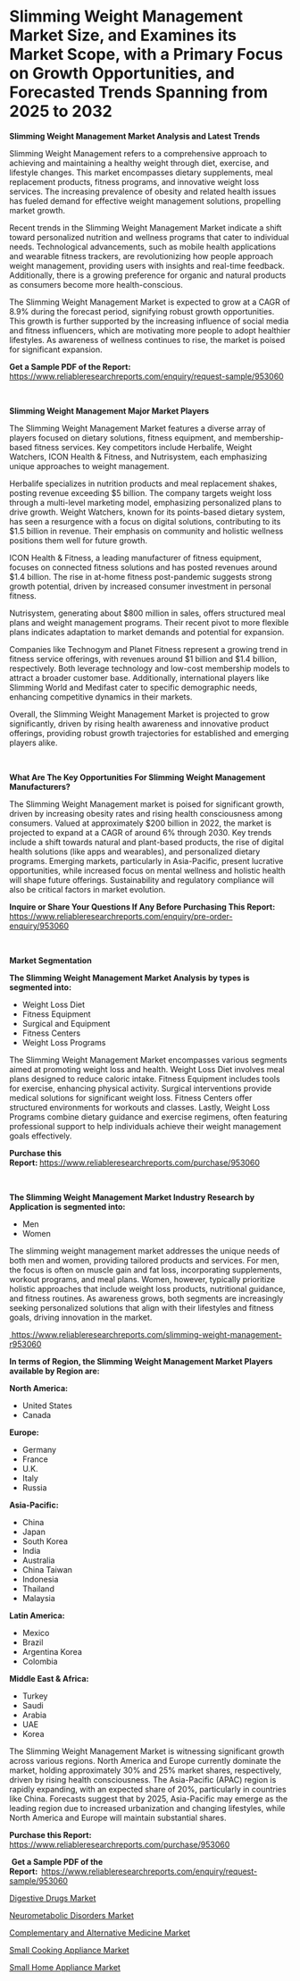 <p><h1>Slimming Weight Management Market Size, and Examines its Market Scope, with a Primary Focus on Growth Opportunities, and Forecasted Trends Spanning from 2025 to 2032</h1></p><p><strong>Slimming Weight Management Market Analysis and Latest Trends</strong></p>
<p><p>Slimming Weight Management refers to a comprehensive approach to achieving and maintaining a healthy weight through diet, exercise, and lifestyle changes. This market encompasses dietary supplements, meal replacement products, fitness programs, and innovative weight loss services. The increasing prevalence of obesity and related health issues has fueled demand for effective weight management solutions, propelling market growth.</p><p>Recent trends in the Slimming Weight Management Market indicate a shift toward personalized nutrition and wellness programs that cater to individual needs. Technological advancements, such as mobile health applications and wearable fitness trackers, are revolutionizing how people approach weight management, providing users with insights and real-time feedback. Additionally, there is a growing preference for organic and natural products as consumers become more health-conscious. </p><p>The Slimming Weight Management Market is expected to grow at a CAGR of 8.9% during the forecast period, signifying robust growth opportunities. This growth is further supported by the increasing influence of social media and fitness influencers, which are motivating more people to adopt healthier lifestyles. As awareness of wellness continues to rise, the market is poised for significant expansion.</p></p>
<p><strong>Get a Sample PDF of the Report:&nbsp;</strong> <a href="https://www.reliableresearchreports.com/enquiry/request-sample/953060?utm_campaign=10&utm_medium=2&utm_source=Github&utm_content=ia&utm_term=07032025&utm_id=slimming-weight-management">https://www.reliableresearchreports.com/enquiry/request-sample/953060</a></p>
<p>&nbsp;</p>
<p><strong>Slimming Weight Management Major Market Players</strong></p>
<p><p>The Slimming Weight Management Market features a diverse array of players focused on dietary solutions, fitness equipment, and membership-based fitness services. Key competitors include Herbalife, Weight Watchers, ICON Health & Fitness, and Nutrisystem, each emphasizing unique approaches to weight management.</p><p>Herbalife specializes in nutrition products and meal replacement shakes, posting revenue exceeding $5 billion. The company targets weight loss through a multi-level marketing model, emphasizing personalized plans to drive growth. Weight Watchers, known for its points-based dietary system, has seen a resurgence with a focus on digital solutions, contributing to its $1.5 billion in revenue. Their emphasis on community and holistic wellness positions them well for future growth.</p><p>ICON Health & Fitness, a leading manufacturer of fitness equipment, focuses on connected fitness solutions and has posted revenues around $1.4 billion. The rise in at-home fitness post-pandemic suggests strong growth potential, driven by increased consumer investment in personal fitness.</p><p>Nutrisystem, generating about $800 million in sales, offers structured meal plans and weight management programs. Their recent pivot to more flexible plans indicates adaptation to market demands and potential for expansion.</p><p>Companies like Technogym and Planet Fitness represent a growing trend in fitness service offerings, with revenues around $1 billion and $1.4 billion, respectively. Both leverage technology and low-cost membership models to attract a broader customer base. Additionally, international players like Slimming World and Medifast cater to specific demographic needs, enhancing competitive dynamics in their markets.</p><p>Overall, the Slimming Weight Management Market is projected to grow significantly, driven by rising health awareness and innovative product offerings, providing robust growth trajectories for established and emerging players alike.</p></p>
<p>&nbsp;</p>
<p><strong>What Are The Key Opportunities For Slimming Weight Management Manufacturers?</strong></p>
<p><p>The Slimming Weight Management market is poised for significant growth, driven by increasing obesity rates and rising health consciousness among consumers. Valued at approximately $200 billion in 2022, the market is projected to expand at a CAGR of around 6% through 2030. Key trends include a shift towards natural and plant-based products, the rise of digital health solutions (like apps and wearables), and personalized dietary programs. Emerging markets, particularly in Asia-Pacific, present lucrative opportunities, while increased focus on mental wellness and holistic health will shape future offerings. Sustainability and regulatory compliance will also be critical factors in market evolution.</p></p>
<p><strong>Inquire or Share Your Questions If Any Before Purchasing This Report:</strong> <a href="https://www.reliableresearchreports.com/enquiry/pre-order-enquiry/953060?utm_campaign=10&utm_medium=2&utm_source=Github&utm_content=ia&utm_term=07032025&utm_id=slimming-weight-management">https://www.reliableresearchreports.com/enquiry/pre-order-enquiry/953060</a></p>
<p>&nbsp;</p>
<p><strong>Market Segmentation</strong></p>
<p><strong>The Slimming Weight Management Market Analysis by types is segmented into:</strong></p>
<p><ul><li>Weight Loss Diet</li><li>Fitness Equipment</li><li>Surgical and Equipment</li><li>Fitness Centers</li><li>Weight Loss Programs</li></ul></p>
<p><p>The Slimming Weight Management Market encompasses various segments aimed at promoting weight loss and health. Weight Loss Diet involves meal plans designed to reduce caloric intake. Fitness Equipment includes tools for exercise, enhancing physical activity. Surgical interventions provide medical solutions for significant weight loss. Fitness Centers offer structured environments for workouts and classes. Lastly, Weight Loss Programs combine dietary guidance and exercise regimens, often featuring professional support to help individuals achieve their weight management goals effectively.</p></p>
<p><strong>Purchase this Report:&nbsp;</strong><a href="https://www.reliableresearchreports.com/purchase/953060?utm_campaign=10&utm_medium=2&utm_source=Github&utm_content=ia&utm_term=07032025&utm_id=slimming-weight-management">https://www.reliableresearchreports.com/purchase/953060</a></p>
<p>&nbsp;</p>
<p><strong>The Slimming Weight Management Market Industry Research by Application is segmented into:</strong></p>
<p><ul><li>Men</li><li>Women</li></ul></p>
<p><p>The slimming weight management market addresses the unique needs of both men and women, providing tailored products and services. For men, the focus is often on muscle gain and fat loss, incorporating supplements, workout programs, and meal plans. Women, however, typically prioritize holistic approaches that include weight loss products, nutritional guidance, and fitness routines. As awareness grows, both segments are increasingly seeking personalized solutions that align with their lifestyles and fitness goals, driving innovation in the market.</p></p>
<p><a href="https://www.reliableresearchreports.com/slimming-weight-management-r953060?utm_campaign=10&utm_medium=2&utm_source=Github&utm_content=ia&utm_term=07032025&utm_id=slimming-weight-management">&nbsp;https://www.reliableresearchreports.com/slimming-weight-management-r953060</a></p>
<p><strong>In terms of Region, the Slimming Weight Management Market Players available by Region are:</strong></p>
<p>
    <p> <strong> North America: </strong>
        <ul>
            <li>United States</li>
            <li>Canada</li>
        </ul>
        </p> 
    <p> <strong> Europe: </strong>
        <ul>
            <li>Germany</li>
            <li>France</li>
            <li>U.K.</li>
            <li>Italy</li>
            <li>Russia</li>
        </ul>
        </p> 
    <p> <strong> Asia-Pacific: </strong>
        <ul>
            <li>China</li>
            <li>Japan</li>
            <li>South Korea</li>
            <li>India</li>
            <li>Australia</li>
            <li>China Taiwan</li>
            <li>Indonesia</li>
            <li>Thailand</li>
            <li>Malaysia</li>
        </ul>
        </p> 
    <p> <strong> Latin America: </strong>
        <ul>
            <li>Mexico</li>
            <li>Brazil</li>
            <li>Argentina Korea</li>
            <li>Colombia</li>
        </ul>
        </p> 
    <p> <strong> Middle East & Africa: </strong>
        <ul>
            <li>Turkey</li>
            <li>Saudi</li>
            <li>Arabia</li>
            <li>UAE</li>
            <li>Korea</li>
        </ul>
    </p>
    </p>
<p><p>The Slimming Weight Management Market is witnessing significant growth across various regions. North America and Europe currently dominate the market, holding approximately 30% and 25% market shares, respectively, driven by rising health consciousness. The Asia-Pacific (APAC) region is rapidly expanding, with an expected share of 20%, particularly in countries like China. Forecasts suggest that by 2025, Asia-Pacific may emerge as the leading region due to increased urbanization and changing lifestyles, while North America and Europe will maintain substantial shares.</p></p>
<p><strong>Purchase this Report: </strong><a href="https://www.reliableresearchreports.com/purchase/953060?utm_campaign=10&utm_medium=2&utm_source=Github&utm_content=ia&utm_term=07032025&utm_id=slimming-weight-management">https://www.reliableresearchreports.com/purchase/953060</a></p>
<p>&nbsp;<strong>Get a Sample PDF of the Report:&nbsp;&nbsp;</strong><a href="https://www.reliableresearchreports.com/enquiry/request-sample/953060?utm_campaign=10&utm_medium=2&utm_source=Github&utm_content=ia&utm_term=07032025&utm_id=slimming-weight-management">https://www.reliableresearchreports.com/enquiry/request-sample/953060</a></p>
<p><strong></strong></p>
<p><p><a href="https://github.com/weisonmanych/Market-Research-Report-List-1/blob/main/digestive-drugs-market.md?utm_campaign=10&utm_medium=2&utm_source=Github&utm_content=ia&utm_term=07032025&utm_id=slimming-weight-management">Digestive Drugs Market</a></p><p><a href="https://github.com/herakterroem/Market-Research-Report-List-1/blob/main/neurometabolic-disorders-market.md?utm_campaign=10&utm_medium=2&utm_source=Github&utm_content=ia&utm_term=07032025&utm_id=slimming-weight-management">Neurometabolic Disorders Market</a></p><p><a href="https://github.com/sirayedantte/Market-Research-Report-List-1/blob/main/complementary-and-alternative-medicine-market.md?utm_campaign=10&utm_medium=2&utm_source=Github&utm_content=ia&utm_term=07032025&utm_id=slimming-weight-management">Complementary and Alternative Medicine Market</a></p><p><a href="https://github.com/eymermanda0p/Market-Research-Report-List-1/blob/main/small-cooking-appliance-market.md?utm_campaign=10&utm_medium=2&utm_source=Github&utm_content=ia&utm_term=07032025&utm_id=slimming-weight-management">Small Cooking Appliance Market</a></p><p><a href="https://github.com/debowflaggqw/Market-Research-Report-List-1/blob/main/small-home-appliance-market.md?utm_campaign=10&utm_medium=2&utm_source=Github&utm_content=ia&utm_term=07032025&utm_id=slimming-weight-management">Small Home Appliance Market</a></p></p>